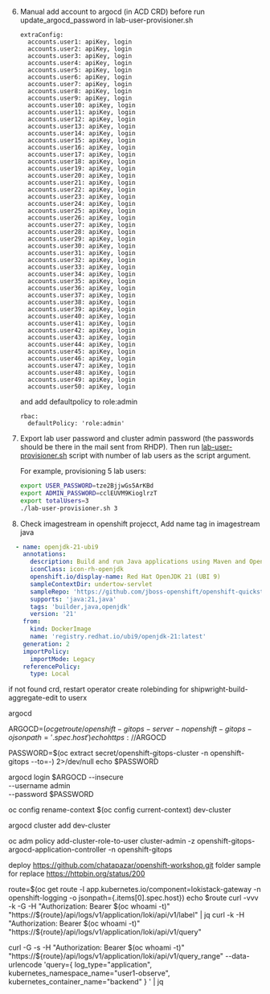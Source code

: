 6. Manual add account to argocd (in ACD CRD) before run update_argocd_password in lab-user-provisioner.sh
   
   ```
   extraConfig:
     accounts.user1: apiKey, login
     accounts.user2: apiKey, login
     accounts.user3: apiKey, login
     accounts.user4: apiKey, login
     accounts.user5: apiKey, login
     accounts.user6: apiKey, login
     accounts.user7: apiKey, login
     accounts.user8: apiKey, login
     accounts.user9: apiKey, login
     accounts.user10: apiKey, login
     accounts.user11: apiKey, login
     accounts.user12: apiKey, login
     accounts.user13: apiKey, login
     accounts.user14: apiKey, login
     accounts.user15: apiKey, login
     accounts.user16: apiKey, login
     accounts.user17: apiKey, login
     accounts.user18: apiKey, login
     accounts.user19: apiKey, login
     accounts.user20: apiKey, login
     accounts.user21: apiKey, login
     accounts.user22: apiKey, login
     accounts.user23: apiKey, login
     accounts.user24: apiKey, login
     accounts.user25: apiKey, login
     accounts.user26: apiKey, login
     accounts.user27: apiKey, login
     accounts.user28: apiKey, login
     accounts.user29: apiKey, login
     accounts.user30: apiKey, login
     accounts.user31: apiKey, login
     accounts.user32: apiKey, login
     accounts.user33: apiKey, login
     accounts.user34: apiKey, login
     accounts.user35: apiKey, login
     accounts.user36: apiKey, login
     accounts.user37: apiKey, login
     accounts.user38: apiKey, login
     accounts.user39: apiKey, login
     accounts.user40: apiKey, login
     accounts.user41: apiKey, login
     accounts.user42: apiKey, login
     accounts.user43: apiKey, login
     accounts.user44: apiKey, login
     accounts.user45: apiKey, login
     accounts.user46: apiKey, login
     accounts.user47: apiKey, login
     accounts.user48: apiKey, login
     accounts.user49: apiKey, login
     accounts.user50: apiKey, login
    ```
   
   and add defaultpolicy to role:admin 

   ```
   rbac:
     defaultPolicy: 'role:admin'
   ```

7. Export lab user password and cluster admin password (the passwords should be there in the mail sent from RHDP). Then run [lab-user-provisioner.sh](scripts/lab-user-provisioner.sh) script with number of lab users as the script argument.

   For example, provisioning 5 lab users:

   ```sh
   export USER_PASSWORD=tze2BjjwGs5ArKBd
   export ADMIN_PASSWORD=cclEUVM9KioglrzT
   export totalUsers=3
   ./lab-user-provisioner.sh 3
   ```

8. Check imagestream in openshift projecct, Add name tag in imagestream java

  ```yaml
    - name: openjdk-21-ubi9
      annotations:
        description: Build and run Java applications using Maven and OpenJDK 21.
        iconClass: icon-rh-openjdk
        openshift.io/display-name: Red Hat OpenJDK 21 (UBI 9)
        sampleContextDir: undertow-servlet
        sampleRepo: 'https://github.com/jboss-openshift/openshift-quickstarts'
        supports: 'java:21,java'
        tags: 'builder,java,openjdk'
        version: '21'
      from:
        kind: DockerImage
        name: 'registry.redhat.io/ubi9/openjdk-21:latest'
      generation: 2
      importPolicy:
        importMode: Legacy
      referencePolicy:
        type: Local
  ```

if not found crd, restart operator
create rolebinding for shipwright-build-aggregate-edit to userx  



argocd

ARGOCD=$(oc get route/openshift-gitops-server -n openshift-gitops -o jsonpath='{.spec.host}')
echo https://$ARGOCD

PASSWORD=$(oc extract secret/openshift-gitops-cluster -n openshift-gitops --to=-) 2>/dev/null
echo $PASSWORD

argocd login $ARGOCD  --insecure \
--username admin \
--password $PASSWORD

oc config rename-context $(oc config current-context) dev-cluster


argocd cluster add dev-cluster

oc adm policy add-cluster-role-to-user cluster-admin -z openshift-gitops-argocd-application-controller -n openshift-gitops


deploy https://github.com/chatapazar/openshift-workshop.git
folder sample for replace https://httpbin.org/status/200

route=$(oc get route -l app.kubernetes.io/component=lokistack-gateway -n openshift-logging -o jsonpath={.items[0].spec.host})
echo $route
curl -vvv -k -G -H "Authorization: Bearer $(oc whoami -t)" "https://${route}/api/logs/v1/application/loki/api/v1/label" | jq
curl -k -H "Authorization: Bearer $(oc whoami -t)" "https://${route}/api/logs/v1/application/loki/api/v1/query" 

curl -G -s -H "Authorization: Bearer $(oc whoami -t)" "https://${route}/api/logs/v1/application/loki/api/v1/query_range" --data-urlencode 'query={ log_type="application", kubernetes_namespace_name="user1-observe",  kubernetes_container_name="backend" } ' | jq



